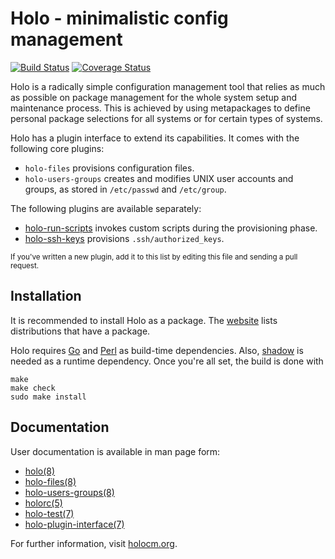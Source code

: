 # Holo - minimalistic config management

[![Build Status](https://travis-ci.org/holocm/holo.svg?branch=master)](https://travis-ci.org/holocm/holo)
[![Coverage Status](https://coveralls.io/repos/github/holocm/holo/badge.svg?branch=master)](https://coveralls.io/github/holocm/holo?branch=master)

Holo is a radically simple configuration management tool that relies as much as
possible on package management for the whole system setup and maintenance
process. This is achieved by using metapackages to define personal package
selections for all systems or for certain types of systems.

Holo has a plugin interface to extend its capabilities. It comes with the following
core plugins:

* `holo-files` provisions configuration files.
* `holo-users-groups` creates and modifies UNIX user accounts and groups, as
  stored in `/etc/passwd` and `/etc/group`.

The following plugins are available separately:

* [holo-run-scripts](https://github.com/holocm/holo-run-scripts) invokes custom
  scripts during the provisioning phase.
* [holo-ssh-keys](https://github.com/holocm/holo-ssh-keys) provisions
  `.ssh/authorized_keys`.

<small>If you've written a new plugin, add it to this list by editing this file
and sending a pull request.</small>

## Installation

It is recommended to install Holo as a package. The
[website](http://holocm.org) lists distributions that have a package.

Holo requires [Go](https://golang.org) and [Perl](https://perl.org) as
build-time dependencies. Also, [shadow](https://pkg-shadow.alioth.debian.org/)
is needed as a runtime dependency. Once you're all set, the build is done with

```
make
make check
sudo make install
```

## Documentation

User documentation is available in man page form:

* [holo(8)](doc/holo.8.pod)
* [holo-files(8)](doc/holo-files.8.pod)
* [holo-users-groups(8)](doc/holo-users-groups.8.pod)
* [holorc(5)](doc/holorc.5.pod)
* [holo-test(7)](doc/holo-test.7.pod)
* [holo-plugin-interface(7)](doc/holo-plugin-interface.7.pod)

For further information, visit [holocm.org](http://holocm.org).
